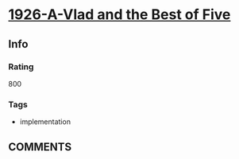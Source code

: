 # [1926-A-Vlad and the Best of Five](https://codeforces.com/problemset/problem/1926/A)

## Info

### Rating

800

### Tags

- implementation

## __COMMENTS__

> 
